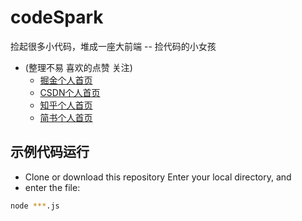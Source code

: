 # codeSpark
捡起很多小代码，堆成一座大前端  -- 捡代码的小女孩

-  (整理不易 喜欢的点赞 关注)
    - [掘金个人首页](https://juejin.im/user/3799526788316615)
    - [CSDN个人首页](https://me.csdn.net/weixin_43867717)
    - [知乎个人首页](https://www.zhihu.com/people/jian-dai-ma-de-xiao-nu-hai)
    - [简书个人首页](https://www.jianshu.com/u/52955ebdeefe)
## 示例代码运行
- Clone or download this repository
Enter your local directory, and 
- enter the file:
``` bash
node ***.js
```